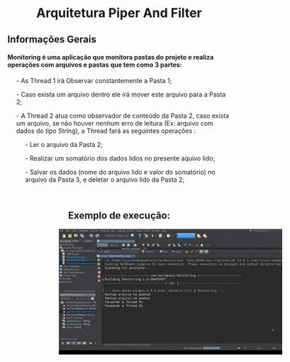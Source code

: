 <h1 style="text-align: center;">Arquitetura Piper And Filter</h1>
<h2>Informações Gerais</h2>
<h4>Monitoring é uma aplicação que monitora pastas do projeto e realiza operações com arquivos e pastas que tem como 3 partes:</h4>
    <p style="margin-left: 20px;"> - As Thread 1 irá Observar constantemente a Pasta 1;</p>
    <p style="margin-left: 20px;"> - Caso exista um arquivo dentro ele irá mover este arquivo para a Pasta 2;</p>
    <p style="margin-left: 20px;"> - A Thread 2 atua como observador de conteúdo da Pasta 2, caso exista um arquivo, se não houver nenhum erro de leitura (Ex: arquivo com dados do tipo String), a Thread fará as seguintes operações :</p>
        <p style="margin-left: 40px;"> - Ler o arquivo da Pasta 2;</p>
        <p style="margin-left: 40px;"> - Realizar um somatório dos dados lidos no presente aquivo lido;</p>
        <p style="margin-left: 40px;"> - Salvar os dados (nome do arquivo lido e valor do somatório) no arquivo da Pasta 3, e deletar o arquivo lido da Pasta 2;</p>
<br><h2 style="text-align: center;">Exemplo de execução:</h2>
<img style="margin-left: 23%;" src="Monitoring.gif" alt="Gif de execução">

